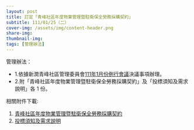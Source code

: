 ```yaml
---
layout: post
title: 訂定「青峰社區年度物業管理暨駐衛保全勞務採購契約」
subtitle: 111/01/25（二）
cover-img: /assets/img/content-header.png
share-img: 
thumbnail-img:
tags: [管理辦法]
---
```


管理辦法：
- 1.依據新潤青峰社區管理委員會[111年1月份例行會議](https://bq01.github.io/2022-01-13-meeting/)決議事項辦理。
- 2.附「青峰社區年度物業管理暨駐衛保全勞務採購契約」及「投標須知及需求說明」各 1 份。

相關附件下載:

1. [青峰社區年度物業管理暨駐衛保全勞務採購契約](../assets/post/20220125/青峰社區年度物業管理暨駐衛保全勞務採購契約.pdf)
2. [投標須知及需求說明](../assets/post/20220125/青峰社區年度物業管理暨駐衛保全勞務採購案－投標須知及需求說明.pdf)
